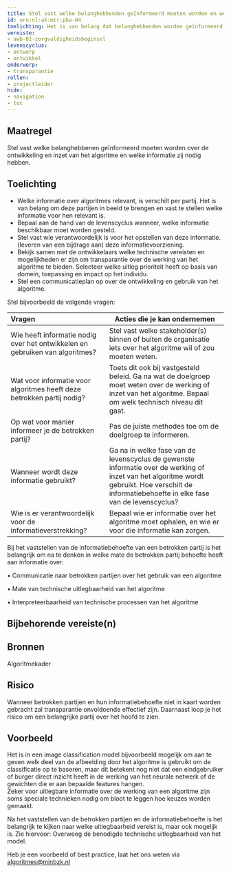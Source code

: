 ```yaml
---
title: Stel vast welke belanghebbenden geïnformeerd moeten worden en welke informatie zij nodig hebben. 
id: urn:nl:ak:mtr:pba-04
toelichting: Het is van belang dat belanghebbenden worden geïnformeerd over de ontwikkeling en inzet van algoritmes binnen de organisatie. 
vereiste:
- awb-01-zorgvuldigheidsbeginsel
levenscyclus: 
- ontwerp
- ontwikkel
onderwerp:
- transparantie
rollen:
- projectleider
hide:
- navigation
- toc
---
```


<!-- Let op! onderstaande regel met 'tags' niet weghalen! Deze maakt automatisch de knopjes op basis van de metadata  -->
<!-- tags -->

## Maatregel
<!-- Vul hier een omschrijving in van wat deze maatregel inhoudt. -->
Stel vast welke belanghebbenen geïnformeerd moeten worden over de ontwikkeling en inzet van het algoritme en welke informatie zij nodig hebben. 

## Toelichting 
<!-- Geef hier een toelichting van deze maatregel -->
-	Welke informatie over algoritmes relevant, is verschilt per partij. Het is van belang om deze partijen in beeld te brengen en vast te stellen welke informatie voor hen relevant is. 
-	Bepaal aan de hand van de levenscyclus wanneer, welke informatie beschikbaar moet worden gesteld. 
-	Stel vast wie verantwoordelijk is voor het opstellen van deze informatie. (leveren van een bijdrage aan) deze informatievoorziening. 
-	Bekijk samen met de ontwikkelaars welke technische vereisten en mogelijkheden er zijn om transparantie over de werking van het algoritme te bieden. Selecteer welke uitleg prioriteit heeft op basis van domein, toepassing en impact op het individu.   
-	Stel een communicatieplan op over de ontwikkeling en gebruik van het algoritme. 

Stel bijvoorbeeld de volgende vragen:

| Vragen	|Acties die je kan ondernemen |
| :-----------------|---------------|
| Wie heeft informatie nodig over het ontwikkelen en gebruiken van algoritmes? |	Stel vast welke stakeholder(s) binnen of buiten de organisatie iets over het algoritme wil of zou moeten weten. |
| Wat voor informatie voor algoritmes heeft deze betrokken partij nodig? | Toets dit ook bij vastgesteld beleid. 	Ga na wat de doelgroep moet weten over de werking of inzet van het algoritme. Bepaal om welk technisch niveau dit gaat. |
| Op wat voor manier informeer je de betrokken partij?	| Pas de juiste methodes toe om de doelgroep te informeren. |
| Wanneer wordt deze informatie gebruikt? | Ga na in welke fase van de levenscyclus de gewenste informatie over de werking of inzet van het algoritme wordt gebruikt. Hoe verschilt de informatiebehoefte in elke fase van de levenscyclus? |
| Wie is er verantwoordelijk voor de informatieverstrekking? | Bepaal wie er informatie over het algoritme moet ophalen, en wie er voor die informatie kan zorgen. |

Bij het vaststellen van de informatiebehoefte van een betrokken partij is het belangrijk om na te denken in welke mate de betrokken partij behoefte heeft aan informatie over:

•	Communicatie naar betrokken partijen over het gebruik van een algoritme

•	Mate van technische uitlegbaarheid van het algoritme

•	Interpreteerbaarheid van technische processen van het algoritme

## Bijbehorende vereiste(n)
<!-- Hier volgt een lijst met vereisten op basis van de in de metadata ingevulde vereiste -->

<!-- Let op! onderstaande regel met 'list_vereisten_on_maatregelen_page' niet weghalen! Deze maakt automatisch een lijst van bijbehorende verseisten op basis van de metadata  -->
<!-- list_vereisten_on_maatregelen_page -->

## Bronnen 
<!-- Vul hier de relevante bronnen in voor deze maatregel -->
Algoritmekader
  
## Risico 
<!-- vul hier het specifieke risico in dat kan worden gemitigeerd met behulp van deze maatregel -->
Wanneer betrokken partijen en hun informatiebehoefte niet in kaart worden gebracht zal transparantie onvoldoende effectief zijn. 
Daarnaast loop je het risico om een belangrijke partij over het hoofd te zien.

## Voorbeeld
<!-- Voeg hier een voorbeeld toe, door er bijvoorbeeld naar te verwijzen -->

Het is in een image classification model bijvoorbeeld mogelijk om aan te geven welk deel van de afbeelding door het algoritme is gebruikt om de classificatie op te baseren, maar dit betekent nog niet dat een eindgebruiker of burger direct inzicht heeft in de werking van het neurale netwerk of de gewichten die er aan bepaalde features hangen.  
Zeker voor uitlegbare informatie over de werking van een algoritme zijn soms speciale technieken nodig om bloot te leggen hoe keuzes worden gemaakt. 

Na het vaststellen van de betrokken partijen en de informatiebehoefte is het belangrijk te kijken naar welke uitlegbaarheid vereist is, maar ook mogelijk is. Zie hiervoor: Overweeg de benodigde technische uitlegbaarheid van het model.

Heb je een voorbeeld of best practice, laat het ons weten via [algoritmes@minbzk.nl](mailto:algoritmes@minbzk.nl)


